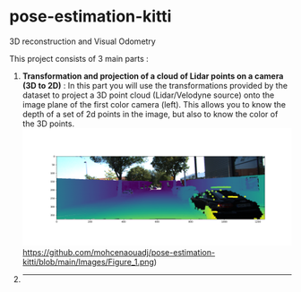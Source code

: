 # pose-estimation-kitti
3D reconstruction and Visual Odometry 


This project consists of 3 main parts : 
1. **Transformation and projection of a cloud of Lidar points on a camera (3D to 2D)** : In this part you will use the transformations provided by the dataset to project a
3D point cloud (Lidar/Velodyne source) onto the image plane of the first color camera (left). This allows you to know the depth of a set of 2d points in the image, but also 
to know the color of the 3D points. 
![Alt text](https://github.com/mohcenaouadj/pose-estimation-kitti/blob/main/Images/Figure_1.png)https://github.com/mohcenaouadj/pose-estimation-kitti/blob/main/Images/Figure_1.png)

2. ****
   
